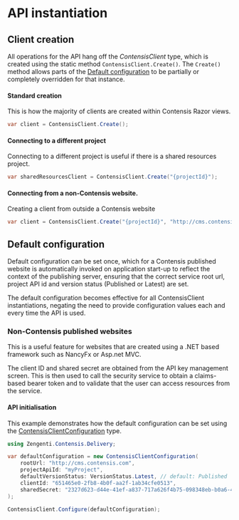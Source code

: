# API instantiation

## Client creation

All operations for the API hang off the *ContensisClient* type, which is created using the static method `ContensisClient.Create()`. The `Create()` method allows parts of the [Default configuration](#default-configuration) to be partially or completely overridden for that instance.


#### Standard creation

This is how the majority of clients are created within Contensis Razor views.

```cs
var client = ContensisClient.Create();
```

#### Connecting to a different project

Connecting to a different project is useful if there is a shared resources project.

```cs
var sharedResourcesClient = ContensisClient.Create("{projectId}");
```

#### Connecting from a non-Contensis website.

Creating a client from outside a Contensis website

```cs
var client = ContensisClient.Create("{projectId}", "http://cms.contensis.com", "{client_id}", "{shared_secret}", versionStatus = VersionStatus.Latest);
```

## Default configuration

Default configuration can be set once, which for a Contensis published website is automatically invoked on application start-up to reflect the context of the publishing server, ensuring that the correct service root url, project API id and version status (Published or Latest) are set. 

The default configuration becomes effective for all ContensisClient instantiations, negating the need to provide configuration values each and every time the API is used. 

### Non-Contensis published websites

This is a useful feature for websites that are created using a .NET based framework such as NancyFx or Asp.net MVC. 

The client ID and shared secret are obtained from the API key management screen. This is then used to call the security service to obtain a claims-based bearer token and to validate that the user can access resources from the service. 


#### API initialisation

This example demonstrates how the default configuration can be set using the [ContensisClientConfiguration](/model/contensisclientconfiguration.md) type.

```cs
using Zengenti.Contensis.Delivery;

var defaultConfiguration = new ContensisClientConfiguration(
    rootUrl: "http://cms.contensis.com",
    projectApiId: "myProject",
    defaultVersionStatus: VersionStatus.Latest, // default: Published
    clientId: "651465e0-2fb8-4b0f-aa2f-1ab34cfe0513",
    sharedSecret: "2327d623-d44e-41ef-a837-717a626f4b75-098348eb-b0a6-4023-a64a-805536024dfb-1a558c9c-49dc-4709-9e8b-c203f60fda80"
);
 
ContensisClient.Configure(defaultConfiguration);
```